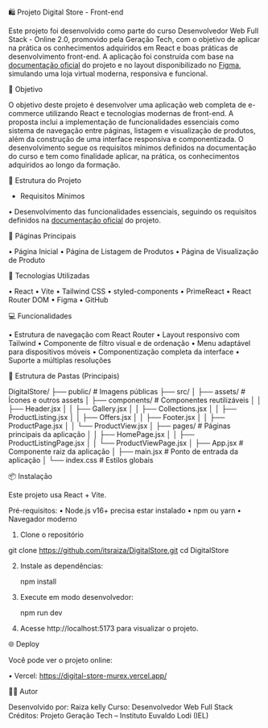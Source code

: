 🛍️  Projeto Digital Store - Front-end

Este projeto foi desenvolvido como parte do curso Desenvolvedor Web Full Stack - Online 2.0, promovido pela Geração Tech, com o objetivo de aplicar na prática os conhecimentos adquiridos em React e boas práticas de desenvolvimento front-end. A aplicação foi construída com base na [documentação oficial](https://github.com/digitalcollegebr/projeto-digital-store) do projeto e no layout disponibilizado no [Figma](https://www.figma.com/design/cfb4F7ZXMFQmvmTn3PKI4z/DRIP-STORE---DIGITAL-COLLEGE?node-id=22-30), simulando uma loja virtual moderna, responsiva e funcional.

🎯  Objetivo

O objetivo deste projeto é desenvolver uma aplicação web completa de e-commerce utilizando React e tecnologias modernas de front-end. A proposta inclui a implementação de funcionalidades essenciais como sistema de navegação entre páginas, listagem e visualização de produtos, além da construção de uma interface responsiva e componentizada. O desenvolvimento segue os requisitos mínimos definidos na documentação do curso e tem como finalidade aplicar, na prática, os conhecimentos adquiridos ao longo da formação.

🧱 Estrutura do Projeto

- Requisitos Mínimos

•	Desenvolvimento das funcionalidades essenciais, seguindo os requisitos definidos na [documentação oficial](https://github.com/digitalcollegebr/projeto-digital-store) do projeto.

📄 Páginas Principais

•	Página Inicial
•	Página de Listagem de Produtos
•	Página de Visualização de Produto

🧪 Tecnologias Utilizadas

•	React 
•	Vite
•	Tailwind CSS
•	styled-components
•	PrimeReact
•	React Router DOM
•	Figma
•	GitHub

💻 Funcionalidades

•	Estrutura de navegação com React Router
•	Layout responsivo com Tailwind
•	Componente de filtro visual e de ordenação
•	Menu adaptável para dispositivos móveis
•	Componentização completa da interface
•	Suporte a múltiplas resoluções


📂 Estrutura de Pastas (Principais)

DigitalStore/
├── public/                      # Imagens públicas
├── src/
│   ├── assets/                  # Ícones e outros assets
│   ├── components/              # Componentes reutilizáveis
│   │   ├── Header.jsx
│   │   ├── Gallery.jsx
│   │   ├── Collections.jsx
│   │   ├── ProductListing.jsx
│   │   ├── Offers.jsx
│   │   ├── Footer.jsx
│   │   ├── ProductPage.jsx
│   │   └── ProductView.jsx
│   ├── pages/                   # Páginas principais da aplicação
│   │   ├── HomePage.jsx
│   │   ├── ProductListingPage.jsx
│   │   └── ProductViewPage.jsx
│   ├── App.jsx                  # Componente raiz da aplicação
│   ├── main.jsx                 # Ponto de entrada da aplicação
│   └── index.css                # Estilos globais

📦 Instalação 

Este projeto usa React + Vite.

Pré-requisitos:
•	Node.js v16+ precisa estar instalado
•	npm ou yarn
•	Navegador moderno


1.	Clone o repositório

git clone https://github.com/itsraiza/DigitalStore.git
cd DigitalStore

2.	Instale as dependências:

    npm install

3.	Execute em modo desenvolvedor:
    
    npm run dev

4.	Acesse http://localhost:5173 para visualizar o projeto.

🌐 Deploy

Você pode ver o projeto online:

•	Vercel: https://digital-store-murex.vercel.app/

👨‍💻 Autor

Desenvolvido por: Raiza kelly
Curso: Desenvolvedor Web Full Stack 
Créditos: Projeto Geração Tech – Instituto Euvaldo Lodi (IEL)

